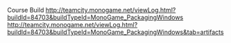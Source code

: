 
Course Build
http://teamcity.monogame.net/viewLog.html?buildId=84703&buildTypeId=MonoGame_PackagingWindows
http://teamcity.monogame.net/viewLog.html?buildId=84703&buildTypeId=MonoGame_PackagingWindows&tab=artifacts
